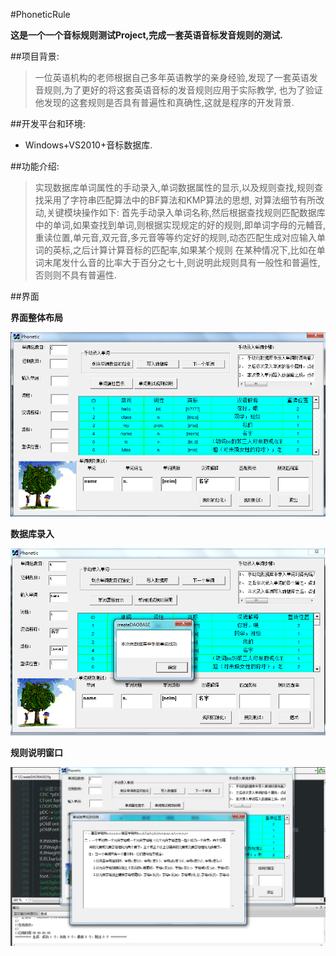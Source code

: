 #PhoneticRule

**这是一个一个音标规则测试Project,完成一套英语音标发音规则的测试.**

##项目背景:
> 一位英语机构的老师根据自己多年英语教学的亲身经验,发现了一套英语发音规则,为了更好的将这套英语音标的发音规则应用于实际教学,
    也为了验证他发现的这套规则是否具有普遍性和真确性,这就是程序的开发背景.

##开发平台和环境:
+ Windows+VS2010+音标数据库.

##功能介绍:

> 实现数据库单词属性的手动录入,单词数据属性的显示,以及规则查找,规则查找采用了字符串匹配算法中的BF算法和KMP算法的思想,
对算法细节有所改动,关键模块操作如下:
首先手动录入单词名称,然后根据查找规则匹配数据库中的单词,如果查找到单词,则根据实现规定的好的规则,即单词字母的元輔音,
重读位置,单元音,双元音,多元音等等约定好的规则,动态匹配生成对应输入单词的英标,之后计算计算音标的匹配率,如果某个规则
在某种情况下,比如在单词末尾发什么音的比率大于百分之七十,则说明此规则具有一般性和普遍性,否则则不具有普遍性.

##界面

**界面整体布局**

![PhoneticRule](./pic/PhoneticRule.png)

**数据库录入**

![Phonetic](./pic/Phonetic.png)

**规则说明窗口**

![PhoneticRuleInfo](./pic/PhoneticRule1.png)
